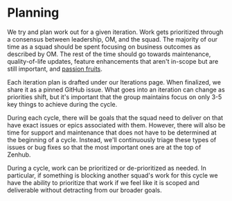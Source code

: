 # Planning

We try and plan work out for a given iteration. Work gets prioritized through a
consensus between leadership, OM, and the squad. The majority of our time as a
squad should be spent focusing on business outcomes as described by OM. The rest
of the time should go towards maintenance, quality-of-life updates, feature
enhancements that aren't in-scope but are still important, and
[passion fruits](https://twitter.com/movito/status/1227376296176553985).

Each iteration plan is drafted under our Iterations page. When finalized, we
share it as a pinned GitHub issue. What goes into an iteration can change as
priorities shift, but it's important that the group maintains focus on only 3-5
key things to achieve during the cycle.

During each cycle, there will be goals that the squad need to deliver on that
have exact issues or epics associated with them. However, there will also be
time for support and maintenance that does not have to be determined at the
beginning of a cycle. Instead, we'll continuously triage these types of issues
or bug fixes so that the most important ones are at the top of Zenhub.

During a cycle, work can be prioritized or de-prioritized as needed. In
particular, if something is blocking another squad's work for this cycle we have
the ability to prioritize that work if we feel like it is scoped and deliverable
without detracting from our broader goals.

